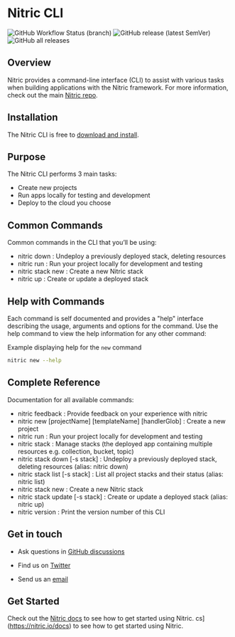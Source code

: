 # Nitric CLI

![GitHub Workflow Status (branch)](https://img.shields.io/github/workflow/status/nitrictech/cli/Tests/develop?label=tests)
![GitHub release (latest SemVer)](https://img.shields.io/github/v/release/nitrictech/cli)
![GitHub all releases](https://img.shields.io/github/downloads/nitrictech/cli/total)

## Overview

Nitric provides a command-line interface (CLI) to assist with various tasks when building applications with the Nitric framework. For more information, check out the main [Nitric repo](https://github.com/nitrictech/nitric).

## Installation

The Nitric CLI is free to [download and install](https://nitric.io/docs/installation).

## Purpose

The Nitric CLI performs 3 main tasks:

- Create new projects
- Run apps locally for testing and development
- Deploy to the cloud you choose

## Common Commands

Common commands in the CLI that you’ll be using:

- nitric down            : Undeploy a previously deployed stack, deleting resources
- nitric run             : Run your project locally for development and testing
- nitric stack new       : Create a new Nitric stack
- nitric up              : Create or update a deployed stack

## Help with Commands

Each command is self documented and provides a "help" interface describing the usage, arguments and options for the command. Use the help command to view the help information for any other command:

Example displaying help for the `new` command

```bash
nitric new --help
```

## Complete Reference

Documentation for all available commands:

- nitric feedback        : Provide feedback on your experience with nitric
- nitric new [projectName] [templateName] [handlerGlob] : Create a new project
- nitric run             : Run your project locally for development and testing
- nitric stack           : Manage stacks (the deployed app containing multiple resources e.g. collection, bucket, topic)
- nitric stack down [-s stack] : Undeploy a previously deployed stack, deleting resources
  (alias: nitric down)
- nitric stack list [-s stack] : List all project stacks and their status
  (alias: nitric list)
- nitric stack new       : Create a new Nitric stack
- nitric stack update [-s stack] : Create or update a deployed stack
  (alias: nitric up)
- nitric version         : Print the version number of this CLI

## Get in touch

- Ask questions in [GitHub discussions](https://github.com/nitrictech/nitric/discussions)

- Find us on [Twitter](https://twitter.com/nitric_io)

- Send us an [email](mailto:maintainers@nitric.io)

## Get Started

Check out the [Nitric docs](https://nitric.io/docs) to see how to get started using Nitric.
cs](https://nitric.io/docs) to see how to get started using Nitric.
